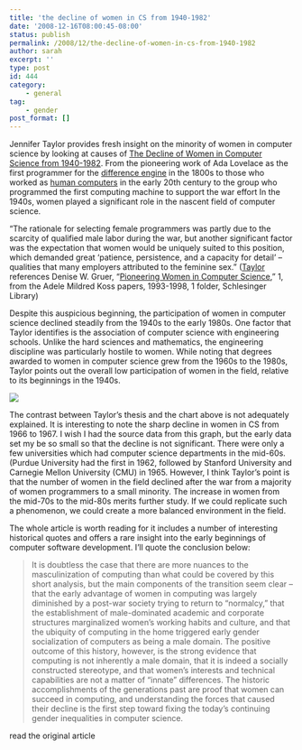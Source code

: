 ```yaml
---
title: 'the decline of women in CS from 1940-1982'
date: '2008-12-16T08:00:45-08:00'
status: publish
permalink: /2008/12/the-decline-of-women-in-cs-from-1940-1982
author: sarah
excerpt: ''
type: post
id: 444
category:
    - general
tag:
    - gender
post_format: []
---
```

Jennifer Taylor provides fresh insight on the minority of women in computer science by looking at causes of [The Decline of Women in Computer Science from 1940-1982](http://knol.google.com/k/jennifer-taylor/the-decline-of-women-in-computer/u67r-Ndua/5hwjo0#). From the pioneering work of Ada Lovelace as the first programmer for the [difference engine](http://en.wikipedia.org/wiki/Difference_engine) in the 1800s to those who worked as [human computers](https://www.ultrasaurus.com/sarahblog/archives/000323.html) in the early 20th century to the group who programmed the first computing machine to support the war effort In the 1940s, women played a significant role in the nascent field of computer science.

“The rationale for selecting female programmers was partly due to the scarcity of qualified male labor during the war, but another significant factor was the expectation that women would be uniquely suited to this position, which demanded great ‘patience, persistence, and a capacity for detail’ – qualities that many employers attributed to the feminine sex.” ([Taylor](http://knol.google.com/k/jennifer-taylor/the-decline-of-women-in-computer/u67r-Ndua/5hwjo0) references Denise W. Gruer, “[Pioneering Women in Computer Science](http://portal.acm.org/citation.cfm?id=204875),” 1, from the Adele Mildred Koss papers, 1993-1998, 1 folder, Schlesinger Library)

Despite this auspicious beginning, the participation of women in computer science declined steadily from the 1940s to the early 1980s. One factor that Taylor identifies is the association of computer science with engineering schools. Unlike the hard sciences and mathematics, the engineering discipline was particularly hostile to women. While noting that degrees awarded to women in computer science grew from the 1960s to the 1980s, Taylor points out the overall low participation of women in the field, relative to its beginnings in the 1940s.

![](http://knol.google.com/k/-/-/u67r-Ndua/8ies8h/bsdegreeswomeninscience1999.jpg)

The contrast between Taylor’s thesis and the chart above is not adequately explained. It is interesting to note the sharp decline in women in CS from 1966 to 1967. I wish I had the source data from this graph, but the early data set my be so small so that the decline is not significant. There were only a few universities which had computer science departments in the mid-60s. (Purdue University had the first in 1962, followed by Stanford University and Carnegie Mellon University (CMU) in 1965. However, I think Taylor’s point is that the number of women in the field declined after the war from a majority of women programmers to a small minority. The increase in women from the mid-70s to the mid-80s merits further study. If we could replicate such a phenomenon, we could create a more balanced environment in the field.

The whole article is worth reading for it includes a number of interesting historical quotes and offers a rare insight into the early beginnings of computer software development. I’ll quote the conclusion below:

> It is doubtless the case that there are more nuances to the masculinization of computing than what could be covered by this short analysis, but the main components of the transition seem clear – that the early advantage of women in computing was largely diminished by a post-war society trying to return to “normalcy,” that the establishment of male-dominated academic and corporate structures marginalized women’s working habits and culture, and that the ubiquity of computing in the home triggered early gender socialization of computers as being a male domain. The positive outcome of this history, however, is the strong evidence that computing is not inherently a male domain, that it is indeed a socially constructed stereotype, and that women’s interests and technical capabilities are not a matter of “innate” differences. The historic accomplishments of the generations past are proof that women can succeed in computing, and understanding the forces that caused their decline is the first step toward fixing the today’s continuing gender inequalities in computer science.

[](http://knol.google.com/k/jennifer-taylor/the-decline-of-women-in-computer/u67r-Ndua/5hwjo0#)

read the original article